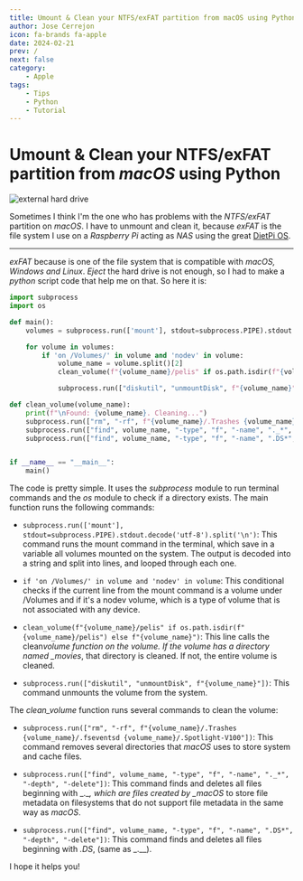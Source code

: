 ```yaml
---
title: Umount & Clean your NTFS/exFAT partition from macOS using Python
author: Jose Cerrejon
icon: fa-brands fa-apple
date: 2024-02-21
prev: /
next: false
category:
    - Apple
tags:
    - Tips
    - Python
    - Tutorial
---
```


# Umount & Clean your NTFS/exFAT partition from _macOS_ using Python

![external hard drive](https://misapuntesde.com/images/2024/02/hard-drive-with-macbook-pro.jpg "My external hard drive with tons of 💩.")

Sometimes I think I'm the one who has problems with the _NTFS/exFAT_ partition on _macOS_. I have to unmount and clean it, because _exFAT_ is the file system I use on a _Raspberry Pi_ acting as _NAS_ using the great [DietPi OS](https://dietpi.com).

---

_exFAT_ because is one of the file system that is compatible with _macOS, Windows and Linux_. _Eject_ the hard drive is not enough, so I had to make a _python_ script code that help me on that. So here it is:

```python
import subprocess
import os

def main():
    volumes = subprocess.run(['mount'], stdout=subprocess.PIPE).stdout.decode('utf-8').split('\n')

    for volume in volumes:
        if 'on /Volumes/' in volume and 'nodev' in volume:
            volume_name = volume.split()[2]
            clean_volume(f"{volume_name}/pelis" if os.path.isdir(f"{volume_name}/movies") else f"{volume_name}")

            subprocess.run(["diskutil", "unmountDisk", f"{volume_name}"])

def clean_volume(volume_name):
    print(f"\nFound: {volume_name}. Cleaning...")
    subprocess.run(["rm", "-rf", f"{volume_name}/.Trashes {volume_name}/.fseventsd {volume_name}/.Spotlight-V100"])
    subprocess.run(["find", volume_name, "-type", "f", "-name", "._*", "-depth", "-delete"])
    subprocess.run(["find", volume_name, "-type", "f", "-name", ".DS*", "-depth", "-delete"])


if __name__ == "__main__":
    main()
```

The code is pretty simple. It uses the _subprocess_ module to run terminal commands and the _os_ module to check if a directory exists. The main function runs the following commands:

-   `subprocess.run(['mount'], stdout=subprocess.PIPE).stdout.decode('utf-8').split('\n')`: This command runs the mount command in the terminal, which save in a variable all volumes mounted on the system. The output is decoded into a string and split into lines, and looped through each one.

-   `if 'on /Volumes/' in volume and 'nodev' in volume`: This conditional checks if the current line from the mount command is a volume under /Volumes and if it's a nodev volume, which is a type of volume that is not associated with any device.

-   `clean_volume(f"{volume_name}/pelis" if os.path.isdir(f"{volume_name}/pelis") else f"{volume_name}")`: This line calls the clean*volume function on the volume. If the volume has a directory named \_movies*, that directory is cleaned. If not, the entire volume is cleaned.

-   `subprocess.run(["diskutil", "unmountDisk", f"{volume_name}"])`: This command unmounts the volume from the system.

The _clean_volume_ function runs several commands to clean the volume:

-   `subprocess.run(["rm", "-rf", f"{volume_name}/.Trashes {volume_name}/.fseventsd {volume_name}/.Spotlight-V100"])`: This command removes several directories that _macOS_ uses to store system and cache files.

-   `subprocess.run(["find", volume_name, "-type", "f", "-name", "._*", "-depth", "-delete"])`: This command finds and deletes all files beginning with \_.\__, which are files created by \_macOS_ to store file metadata on filesystems that do not support file metadata in the same way as _macOS_.

-   `subprocess.run(["find", volume_name, "-type", "f", "-name", ".DS*", "-depth", "-delete"])`: This command finds and deletes all files beginning with _.DS_, (same as \_.\_\_).

I hope it helps you!
